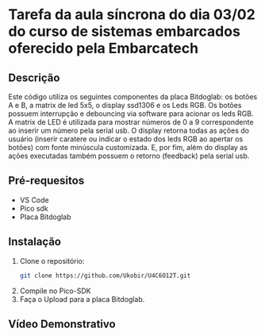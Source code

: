 # Tarefa da aula síncrona do dia 03/02 do curso de sistemas embarcados oferecido pela Embarcatech
## Descrição
Este código utiliza os seguintes componentes da placa Bitdoglab: os botões A e B, a matrix de led 5x5, o display ssd1306 e os Leds RGB. Os botões possuem interrupção e debouncing via software para acionar os leds RGB. A matrix de LED é utilizada para mostrar números de 0 a 9 correspondente ao inserir um número pela serial usb. O display retorna todas as ações do usuário (inserir caratere ou indicar o estado dos leds RGB ao apertar os botões) com fonte minúscula customizada. E, por fim, além do display as ações executadas também possuem o retorno (feedback) pela serial usb.

## Pré-requesitos
- VS Code 
- Pico sdk
- Placa Bitdoglab 

## Instalação
1. Clone o repositório:
   ```sh
   git clone https://github.com/Ukobir/U4C6O12T.git
2. Compile no Pico-SDK
3. Faça o Upload para a placa Bitdoglab.

## Vídeo Demonstrativo

